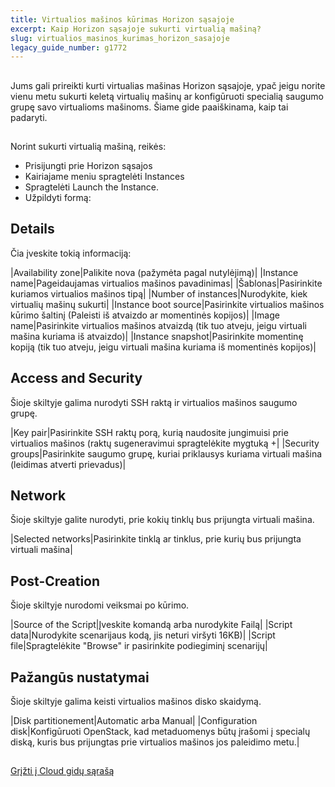 ```yaml
---
title: Virtualios mašinos kūrimas Horizon sąsajoje
excerpt: Kaip Horizon sąsajoje sukurti virtualią mašiną?
slug: virtualios_masinos_kurimas_horizon_sasajoje
legacy_guide_number: g1772
---
```



## 
Jums gali prireikti kurti virtualias mašinas Horizon sąsajoje, ypač jeigu norite vienu metu sukurti keletą virtualių mašinų ar konfigūruoti specialią saugumo grupę savo virtualioms mašinoms. Šiame gide paaiškinama, kaip tai padaryti.


## 
Norint sukurti virtualią mašiną, reikės:


- Prisijungti prie Horizon sąsajos
- Kairiajame meniu spragtelėti Instances
- Spragtelėti Launch the Instance.
- Užpildyti formą:



## Details
Čia įveskite tokią informaciją:

|Availability zone|Palikite nova (pažymėta pagal nutylėjimą)|
|Instance name|Pageidaujamas virtualios mašinos pavadinimas|
|Šablonas|Pasirinkite kuriamos virtualios mašinos tipą|
|Number of instances|Nurodykite, kiek virtualių mašinų sukurti|
|Instance boot source|Pasirinkite virtualios mašinos kūrimo šaltinį (Paleisti iš atvaizdo ar momentinės kopijos)|
|Image name|Pasirinkite virtualios mašinos atvaizdą (tik tuo atveju, jeigu virtuali mašina kuriama iš atvaizdo)|
|Instance snapshot|Pasirinkite momentinę kopiją (tik tuo atveju, jeigu virtuali mašina kuriama iš momentinės kopijos)|



## Access and Security
Šioje skiltyje galima nurodyti SSH raktą ir virtualios mašinos saugumo grupę.

|Key pair|Pasirinkite SSH raktų porą, kurią naudosite jungimuisi prie virtualios mašinos (raktų sugeneravimui spragtelėkite mygtuką +|
|Security groups|Pasirinkite saugumo grupę, kuriai priklausys kuriama virtuali mašina (leidimas atverti prievadus)|



## Network
Šioje skiltyje galite nurodyti, prie kokių tinklų bus prijungta virtuali mašina.

|Selected networks|Pasirinkite tinklą ar tinklus, prie kurių bus prijungta virtuali mašina|



## Post-Creation
Šioje skiltyje nurodomi veiksmai po kūrimo.

|Source of the Script|Įveskite komandą arba nurodykite Failą|
|Script data|Nurodykite scenarijaus kodą, jis neturi viršyti 16KB)|
|Script file|Spragtelėkite "Browse" ir pasirinkite podiegiminį scenarijų|



## Pažangūs nustatymai
Šioje skiltyje galima keisti virtualios mašinos disko skaidymą.

|Disk partitionement|Automatic arba Manual|
|Configuration disk|Konfigūruoti OpenStack, kad metaduomenys būtų įrašomi į specialų diską, kuris bus prijungtas prie virtualios mašinos jos paleidimo metu.|




## 
[Grįžti į Cloud gidų sąrašą]({legacy}1785)

